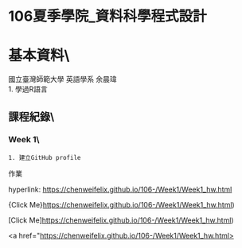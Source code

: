 # 106夏季學院_資料科學程式設計
# 基本資料\
國立臺灣師範大學  英語學系  余晨瑋\
	1. 學過R語言

## 課程紀錄\
### Week 1\
	1. 建立GitHub profile

作業

hyperlink: https://chenweifelix.github.io/106-/Week1/Week1_hw.html

{Click Me}https://chenweifelix.github.io/106-/Week1/Week1_hw.html)

[Click Me]https://chenweifelix.github.io/106-/Week1/Week1_hw.html)

<a href="https://chenweifelix.github.io/106-/Week1/Week1_hw.html>
	 
